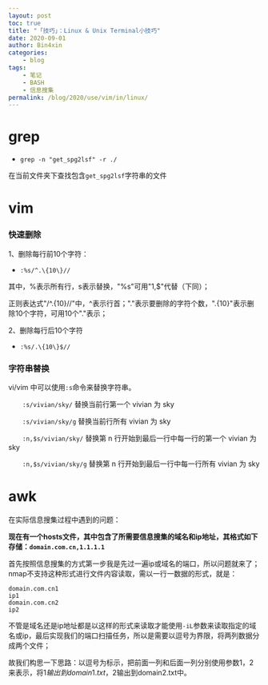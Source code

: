 ```yaml
---
layout: post
toc: true
title: "「技巧」：Linux & Unix Terminal小技巧"
date: 2020-09-01
author: Bin4xin
categories:
    - blog
tags:
    - 笔记
    - BASH
    - 信息搜集
permalink: /blog/2020/use/vim/in/linux/
---
```



# grep

* `grep -n "get_spg2lsf" -r ./`

在当前文件夹下查找包含`get_spg2lsf`字符串的文件

# vim

### 快速删除

1、删除每行前10个字符：

* `:%s/^.\{10\}//`

其中，%表示所有行，s表示替换，"%s"可用"1,$"代替（下同）；

正则表达式"/^.\{10\}//"中，^表示行首；"."表示要删除的字符个数，".\{10\}"表示删除10个字符，可用10个"."表示；

2、删除每行后10个字符

* `:%s/.\{10\}$//`

### 字符串替换

vi/vim 中可以使用` :s `命令来替换字符串。

　　`:s/vivian/sky/` 替换当前行第一个 vivian 为 sky

　　`:s/vivian/sky/g` 替换当前行所有 vivian 为 sky

　　`:n,$s/vivian/sky/` 替换第 n 行开始到最后一行中每一行的第一个 vivian 为 sky

　　`:n,$s/vivian/sky/g` 替换第 n 行开始到最后一行中每一行所有 vivian 为 sky

# awk

在实际信息搜集过程中遇到的问题：

**现在有一个hosts文件，其中包含了所需要信息搜集的域名和ip地址，其格式如下存储：`domain.com.cn,1.1.1.1`**

首先按照信息搜集的方式第一步我是先过一遍ip或域名的端口，所以问题就来了；nmap不支持这种形式进行文件内容读取，需以一行一数据的形式，就是：

```
domain.com.cn1
ip1
domain.com.cn2
ip2
```

不管是域名还是ip地址都是以这样的形式来读取才能使用`-iL`参数来读取指定的域名或ip，最后实现我们的端口扫描任务，所以是需要以逗号为界限，将两列数据分成两个文件；

故我们构思一下思路：以逗号为标示，把前面一列和后面一列分别使用参数$1，$2来表示，将$1输出到domain1.txt，$2输出到domain2.txt中。
